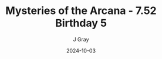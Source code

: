 ---
title: 'Mysteries of the Arcana - 7.52 Birthday 5'
alt: 'Mysteries of the Arcana'
date: '2024-10-03'
author: 'J Gray'
artist: 'Keira'
---